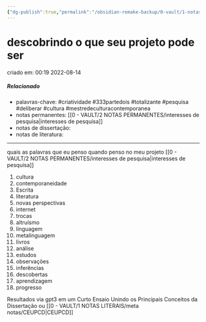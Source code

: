 ```yaml
---
{"dg-publish":true,"permalink":"/obsidian-remake-backup/0-vault/1-notas-literais/insight-pensamento-e-meditacao/descobrindo-o-que-seu-projeto-pode-ser-1/","tags":["criatividade","333partedois","totalizante","pesquisa","deliberar","cultura","mestredeculturacontemporanea"],"dgHomeLink":true,"dgShowLocalGraph":true,"dgShowFileTree":true,"dgEnableSearch":true,"noteIcon":""}
---
```


# descobrindo o que seu projeto pode ser
criado em: 00:19 2022-08-14

##### Relacionado
- palavras-chave: #criatividade #333partedois #totalizante #pesquisa #deliberar #cultura #mestredeculturacontemporanea   
- notas permanentes: [[0 - VAULT/2 NOTAS PERMANENTES/interesses de pesquisa\|interesses de pesquisa]]
- notas de dissertação:
- notas de literatura: 
---
quais as palavras que eu penso quando penso no meu projeto [[0 - VAULT/2 NOTAS PERMANENTES/interesses de pesquisa\|interesses de pesquisa]]
1. cultura
2. contemporaneidade
3. Escrita
4. literatura
5. novas perspectivas
6. internet
7. trocas
8. altruísmo
9. linguagem
10. metalinguagem
11. livros
12. análise
13. estudos
14. observações
15. inferências
16. descobertas
17. aprendizagem
18. progresso

Resultados via gpt3 em um Curto Ensaio Unindo os Principais Conceitos da Dissertação ou [[0 - VAULT/1 NOTAS LITERAIS/meta notas/CEUPCD\|CEUPCD]]